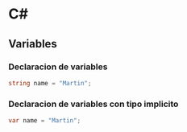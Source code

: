 # C#

## Variables

### Declaracion de variables

```csharp
string name = "Martin";
```

### Declaracion de variables con tipo implicito

```csharp
var name = "Martin";
```
